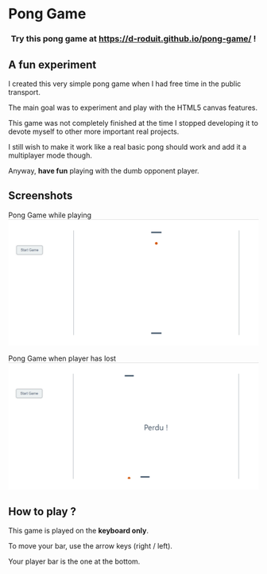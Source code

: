 # Pong Game


**<h3 align="center">Try this pong game at https://d-roduit.github.io/pong-game/ !</h3>**


## A fun experiment
I created this very simple pong game when I had free time in the public transport.

The main goal was to experiment and play with the HTML5 canvas features.

This game was not completely finished at the time I stopped developing it to devote myself to other more important real projects.

I still wish to make it work like a real basic pong should work and add it a multiplayer mode though.

Anyway, **have fun** playing with the dumb opponent player.


## Screenshots

Pong Game while playing
![Pong Game Screenshot](https://github.com/d-roduit/pong-game/blob/master/screenshots/screenshot.jpg "Pong Game")

Pong Game when player has lost
![Pong Game lost Screenshot](https://github.com/d-roduit/pong-game/blob/master/screenshots/screenshot-lost.jpg "Pong Game lost")

## How to play ?

This game is played on the **keyboard only**.

To move your bar, use the arrow keys (right / left).

Your player bar is the one at the bottom.
